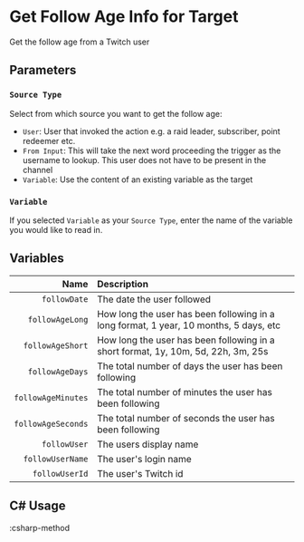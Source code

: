 # Get Follow Age Info for Target
Get the follow age from a Twitch user

## Parameters
### `Source Type`
Select from which source you want to get the follow age:
- `User`: User that invoked the action e.g. a raid leader, subscriber, point redeemer etc.
- `From Input`: This will take the next word proceeding the trigger as the username to lookup. This user does not have to be present in the channel
- `Variable`: Use the content of an existing variable as the target

### `Variable`
If you selected `Variable` as your `Source Type`, enter the name of the variable you would like to read in.

## Variables
Name | Description
----:|:------------
`followDate`| The date the user followed
`followAgeLong` | How long the user has been following in a long format, 1 year, 10 months, 5 days, etc
`followAgeShort` | How long the user has been following in a short format, 1y, 10m, 5d, 22h, 3m, 25s
`followAgeDays` | The total number of days the user has been following
`followAgeMinutes` | The total number of minutes the user has been following
`followAgeSeconds` | The total number of seconds the user has been following
`followUser` | The users display name
`followUserName` | The user's login name
`followUserId` | The user's Twitch id

## C# Usage
:csharp-method